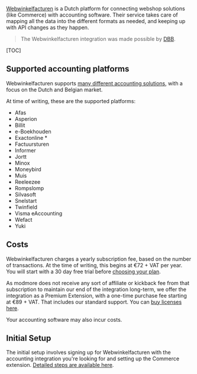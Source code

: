 [Webwinkelfacturen](https://www.webwinkelfacturen.nl/) is a Dutch platform for connecting webshop solutions (like Commerce) with accounting software. Their service takes care of mapping all the data into the different formats as needed, and keeping up with API changes as they happen.

> The Webwinkelfacturen integration was made possible by [DBB](https://www.dbb.nl/).

[TOC]

## Supported accounting platforms

Webwinkelfacturen supports [many different accounting solutions](https://www.webwinkelfacturen.nl/koppelingen), with a focus on the Dutch and Belgian market.

At time of writing, these are the supported platforms:

- Afas
- Asperion
- Billit
- e-Boekhouden
- Exactonline *
- Factuursturen
- Informer
- Jortt
- Minox
- Moneybird
- Muis
- Reeleezee
- Rompslomp
- Silvasoft
- Snelstart
- Twinfield
- Visma eAccounting
- Wefact
- Yuki

## Costs

Webwinkelfacturen charges a yearly subscription fee, based on the number of transactions. At the time of writing, this begins at €72 + VAT per year. You will start with a 30 day free trial before [choosing your plan](https://www.webwinkelfacturen.nl/prijzen).

As modmore does not receive any sort of affiliate or kickback fee from that subscription to maintain our end of the integration long-term, we offer the integration as a Premium Extension, with a one-time purchase fee starting at €89 + VAT. That includes our standard support. You can [buy licenses here](https://modmore.com/commerce/extensions/webwinkelfacturen/).

Your accounting software may also incur costs.

## Initial Setup

The initial setup involves signing up for Webwinkelfacturen with the accounting integration you're looking for and setting up the Commerce extension. [Detailed steps are available here](Setup).


